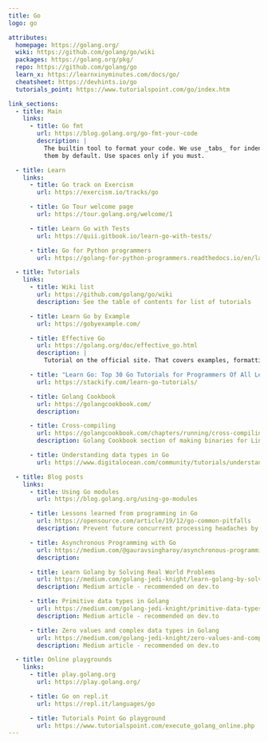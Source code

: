 ```yaml
---
title: Go
logo: go

attributes:
  homepage: https://golang.org/
  wiki: https://github.com/golang/go/wiki
  packages: https://golang.org/pkg/
  repo: https://github.com/golang/go
  learn_x: https://learnxinyminutes.com/docs/go/
  cheatsheet: https://devhints.io/go
  tutorials_point: https://www.tutorialspoint.com/go/index.htm

link_sections:
  - title: Main
    links:
      - title: Go fmt
        url: https://blog.golang.org/go-fmt-your-code
        description: |
          The builtin tool to format your code. We use _tabs_ for indentation and `gofmt` emits
          them by default. Use spaces only if you must.

  - title: Learn
    links:
      - title: Go track on Exercism
        url: https://exercism.io/tracks/go

      - title: Go Tour welcome page
        url: https://tour.golang.org/welcome/1

      - title: Learn Go with Tests
        url: https://quii.gitbook.io/learn-go-with-tests/

      - title: Go for Python programmers
        url: https://golang-for-python-programmers.readthedocs.io/en/latest/index.html

  - title: Tutorials
    links:
      - title: Wiki list
        url: https://github.com/golang/go/wiki
        description: See the table of contents for list of tutorials

      - title: Learn Go by Example
        url: https://gobyexample.com/

      - title: Effective Go
        url: https://golang.org/doc/effective_go.html
        description: |
          Tutorial on the official site. That covers examples, formatting guide and how to do many things in the language such as errors, functions and concurrency.

      - title: "Learn Go: Top 30 Go Tutorials for Programmers Of All Levels"
        url: https://stackify.com/learn-go-tutorials/

      - title: Golang Cookbook
        url: https://golangcookbook.com/
        description:

      - title: Cross-compiling
        url: https://golangcookbook.com/chapters/running/cross-compiling/
        description: Golang Cookbook section of making binaries for Linux, macOS and Windows

      - title: Understanding data types in Go
        url: https://www.digitalocean.com/community/tutorials/understanding-data-types-in-go

  - title: Blog posts
    links:
      - title: Using Go modules
        url: https://blog.golang.org/using-go-modules

      - title: Lessons learned from programming in Go
        url: https://opensource.com/article/19/12/go-common-pitfalls
        description: Prevent future concurrent processing headaches by learning how to address these common pitfalls.

      - title: Asynchronous Programming with Go
        url: https://medium.com/@gauravsingharoy/asynchronous-programming-with-go-546b96cd50c1
        description:

      - title: Learn Golang by Solving Real World Problems
        url: https://medium.com/golang-jedi-knight/learn-golang-by-solving-real-world-problems-955c609ff0db
        description: Medium article - recommended on dev.to

      - title: Primitive data types in Golang
        url: https://medium.com/golang-jedi-knight/primitive-data-types-in-golang-35a291df3bbe
        description: Medium article - recommended on dev.to

      - title: Zero values and complex data types in Golang
        url: https://medium.com/golang-jedi-knight/zero-values-and-complex-data-types-in-golang-20ec177d11a2
        description: Medium article - recommended on dev.to

  - title: Online playgrounds
    links:
      - title: play.golang.org
        url: https://play.golang.org/

      - title: Go on repl.it
        url: https://repl.it/languages/go

      - title: Tutorials Point Go playground
        url: https://www.tutorialspoint.com/execute_golang_online.php
---
```


